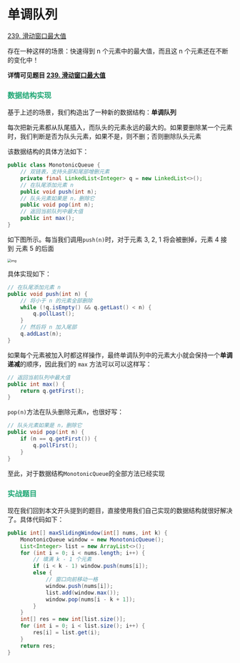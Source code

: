 # 单调队列

[239. 滑动窗口最大值](https://leetcode-cn.com/problems/sliding-window-maximum/)



存在一种这样的场景：快速得到 n 个元素中的最大值，而且这 n 个元素还在不断的变化中！

**详情可见题目 [239. 滑动窗口最大值](https://leetcode-cn.com/problems/sliding-window-maximum/)**

### <font color=#1FA774>数据结构实现</font>

基于上述的场景，我们构造出了一种新的数据结构：**单调队列**

每次把新元素都从队尾插入，而队头的元素永远的最大的。如果要删除某一个元素时，我们判断是否为队头元素，如果不是，则不删；否则删除队头元素

该数据结构的具体方法如下：

```java
public class MonotonicQueue {
    // 双链表，支持头部和尾部增删元素
    private final LinkedList<Integer> q = new LinkedList<>();
    // 在队尾添加元素 n
    public void push(int n);
    // 队头元素如果是 n，删除它
    public void pop(int n);
    // 返回当前队列中最大值
    public int max();
}
```

如下图所示。每当我们调用`push(n)`时，对于元素 3, 2, 1 将会被删掉，元素 4 接到 元素 5 的后面

<img src="https://cdn.jsdelivr.net/gh/LFool/image-hosting@master/20220416/1917261650107846UPi05P3.png" alt="img" style="zoom:50%;" />

具体实现如下：

```java
// 在队尾添加元素 n
public void push(int n) {
    // 将小于 n 的元素全部删除
    while (!q.isEmpty() && q.getLast() < n) {
        q.pollLast();
    }
    // 然后将 n 加入尾部
    q.addLast(n);
}
```

如果每个元素被加入时都这样操作，最终单调队列中的元素大小就会保持一个**单调递减**的顺序，因此我们的 `max` 方法可以可以这样写：

```java
// 返回当前队列中最大值
public int max() {
    return q.getFirst();
}
```

`pop(n)`方法在队头删除元素`n`，也很好写：

```java
// 队头元素如果是 n，删除它
public void pop(int n) {
    if (n == q.getFirst()) {
        q.pollFirst();
    }
}
```

至此，对于数据结构`MonotonicQueue`的全部方法已经实现

### <font color=#1FA774>实战题目</font>

现在我们回到本文开头提到的题目，直接使用我们自己实现的数据结构就很好解决了。具体代码如下：

```java
public int[] maxSlidingWindow(int[] nums, int k) {
    MonotonicQueue window = new MonotonicQueue();
    List<Integer> list = new ArrayList<>();
    for (int i = 0; i < nums.length; i++) {
        // 填满 k - 1 个元素
        if (i < k - 1) window.push(nums[i]);
        else {
            // 窗口向前移动一格
            window.push(nums[i]);
            list.add(window.max());
            window.pop(nums[i - k + 1]);
        }
    }
    int[] res = new int[list.size()];
    for (int i = 0; i < list.size(); i++) {
        res[i] = list.get(i);
    }
    return res;
}
```